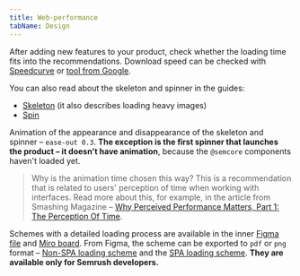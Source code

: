 ```yaml
---
title: Web-performance
tabName: Design
---
```


After adding new features to your product, check whether the loading time fits into the recommendations. Download speed can be checked with [Speedcurve](https://speedcurve.com/) or [tool from Google](https://developers.google.com/speed/pagespeed/insights/).

You can also read about the skeleton and spinner in the guides:

- [Skeleton](/components/skeleton/#adbd55) (it also describes loading heavy images)
- [Spin](/components/spin/)

Animation of the appearance and disappearance of the skeleton and spinner – `ease-out 0.3`. **The exception is the first spinner that launches the product – it doesn't have animation**, because the `@semcore` components haven't loaded yet.

> Why is the animation time chosen this way? This is a recommendation that is related to users' perception of time when working with interfaces. Read more about this, for example, in the article from Smashing Magazine – [Why Perceived Performance Matters, Part 1: The Perception Of Time](https://www.smashingmagazine.com/2015/09/why-performance-matters-the-perception-of-time/).

Schemes with a detailed loading process are available in the inner [Figma file](https://www.figma.com/file/eqmm39DfX895qOSM0KnQGb/Web-performance-schemes) and [Miro board](https://miro.com/app/board/o9J_kp1mGGg=/). From Figma, the scheme can be exported to `pdf` or `png` format – [Non-SPA loading scheme](https://www.figma.com/file/eqmm39DfX895qOSM0KnQGb/Web-performance-schemes?node-id=21%3A559) and the [SPA loading scheme](https://www.figma.com/file/eqmm39DfX895qOSM0KnQGb/Web-performance-schemes?node-id=21%3A560). **They are available only for Semrush developers.**
